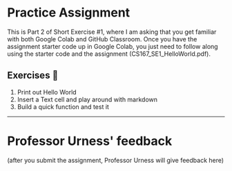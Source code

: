 # Practice Assignment

This is Part 2 of Short Exercise #1, where I am asking that you get familiar with both Google Colab and GitHub Classroom. Once you have the assignment starter code up in Google Colab, you just need to follow along using the starter code and the assignment (CS167_SE1_HelloWorld.pdf).

## Exercises :muscle: 
1. Print out Hello World
2. Insert a Text cell and play around with markdown
3. Build a quick function and test it

---
# Professor Urness' feedback
(after you submit the assignment, Professor Urness will give feedback here)
